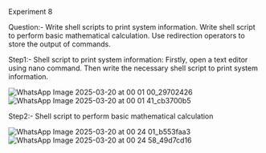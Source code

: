 Experiment 8

Question:- Write shell scripts to print system information.
Write shell script to perform basic mathematical calculation.
Use redirection operators to store the output of commands.

Step1:- Shell script to print system information: Firstly, open a text editor using nano command. Then write the necessary shell script to print system information.

![WhatsApp Image 2025-03-20 at 00 01 00_29702426](https://github.com/user-attachments/assets/12bb8ecf-27ff-4001-bb8d-e08a7537d91b)
![WhatsApp Image 2025-03-20 at 00 01 41_cb3700b5](https://github.com/user-attachments/assets/e92c056d-bd2f-4b0c-8154-85cd690f9e61)

Step2:- Shell script to perform basic mathematical calculation

![WhatsApp Image 2025-03-20 at 00 24 01_b553faa3](https://github.com/user-attachments/assets/d44f2ff4-6cd5-4924-b5a1-34a70a14351a)
![WhatsApp Image 2025-03-20 at 00 24 58_49d7cd16](https://github.com/user-attachments/assets/a97e12bf-8099-4408-9743-685cb417d26d)
